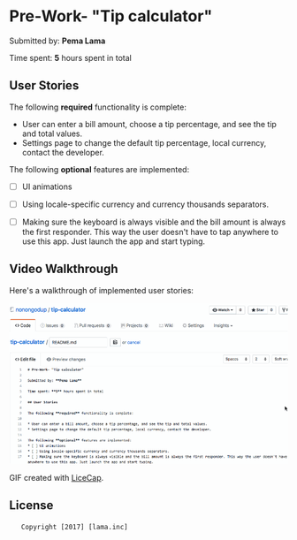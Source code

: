 # Pre-Work- "Tip calculator" 

Submitted by: **Pema Lama**

Time spent: **5** hours spent in total

## User Stories

The following **required** functionality is complete:

* User can enter a bill amount, choose a tip percentage, and see the tip and total values.
* Settings page to change the default tip percentage, local currency, contact the developer.

The following **optional** features are implemented:
* [ ] UI animations
* [ ] Using locale-specific currency and currency thousands separators.
* [ ] Making sure the keyboard is always visible and the bill amount is always the first responder. This way the user doesn't have to tap anywhere to use this app. Just launch the app and start typing.



## Video Walkthrough 

Here's a walkthrough of implemented user stories:

<img src='tip calculator record.gif' title='Video Walkthrough' width='' alt='Video Walkthrough' />

GIF created with [LiceCap](http://www.cockos.com/licecap/).



## License
       Copyright [2017] [lama.inc]

    
